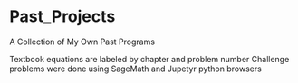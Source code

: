 # Past_Projects
A Collection of My Own Past Programs

Textbook equations are labeled by chapter and problem number
Challenge problems were done using SageMath and Jupetyr python browsers
